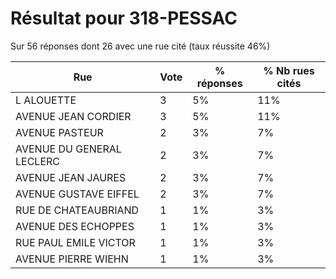 # Résultat pour 318-PESSAC

Sur 56 réponses dont 26 avec une rue cité (taux réussite 46%)

| Rue | Vote | % réponses | % Nb rues cités|
|-----|------|------------|----------------|
| L ALOUETTE | 3 | 5% | 11%|
| AVENUE JEAN CORDIER | 3 | 5% | 11%|
| AVENUE PASTEUR | 2 | 3% | 7%|
| AVENUE DU GENERAL LECLERC | 2 | 3% | 7%|
| AVENUE JEAN JAURES | 2 | 3% | 7%|
| AVENUE GUSTAVE EIFFEL | 2 | 3% | 7%|
| RUE DE CHATEAUBRIAND | 1 | 1% | 3%|
| AVENUE DES ECHOPPES | 1 | 1% | 3%|
| RUE PAUL EMILE VICTOR | 1 | 1% | 3%|
| AVENUE PIERRE WIEHN | 1 | 1% | 3%|
